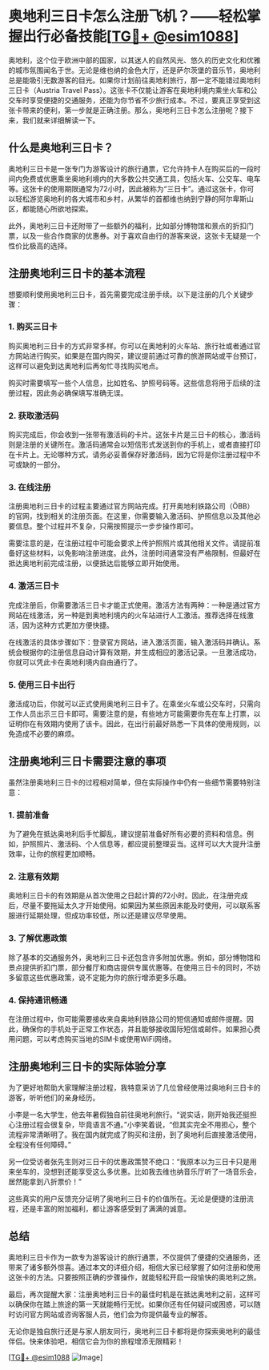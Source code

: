 # 奥地利三日卡怎么注册飞机？——轻松掌握出行必备技能[[TG💪+ @esim1088](https://t.me/s/esim1088)]

奥地利，这个位于欧洲中部的国家，以其迷人的自然风光、悠久的历史文化和优雅的城市氛围闻名于世。无论是维也纳的金色大厅，还是萨尔茨堡的音乐节，奥地利总是能吸引无数游客的目光。如果你计划前往奥地利旅行，那一定不能错过奥地利三日卡（Austria Travel Pass）。这张卡不仅能让游客在奥地利境内乘坐火车和公交车时享受便捷的交通服务，还能为你节省不少旅行成本。不过，要真正享受到这张卡带来的便利，第一步就是正确注册。那么，奥地利三日卡怎么注册呢？接下来，我们就来详细解读一下。

## 什么是奥地利三日卡？

奥地利三日卡是一张专门为游客设计的旅行通票，它允许持卡人在购买后的一段时间内免费或优惠乘坐奥地利境内的大多数公共交通工具，包括火车、公交车、电车等。这张卡的使用期限通常为72小时，因此被称为“三日卡”。通过这张卡，你可以轻松游览奥地利的各大城市和乡村，从繁华的首都维也纳到宁静的阿尔卑斯山区，都能随心所欲地探索。

此外，奥地利三日卡还附带了一些额外的福利，比如部分博物馆和景点的折扣门票，以及一些合作商家的优惠券。对于喜欢自由行的游客来说，这张卡无疑是一个性价比极高的选择。

## 注册奥地利三日卡的基本流程

想要顺利使用奥地利三日卡，首先需要完成注册手续。以下是注册的几个关键步骤：

### 1. 购买三日卡

购买奥地利三日卡的方式非常多样。你可以在奥地利的火车站、旅行社或者通过官方网站进行购买。如果是在国内购买，建议提前通过可靠的旅游网站或平台预订，这样可以避免到达奥地利后再匆忙寻找购买地点。

购买时需要填写一些个人信息，比如姓名、护照号码等。这些信息将用于后续的注册过程，因此务必确保填写准确无误。

### 2. 获取激活码

购买完成后，你会收到一张带有激活码的卡片。这张卡片是三日卡的核心，激活码则是注册的关键所在。激活码通常会以短信形式发送到你的手机上，或者直接打印在卡片上。无论哪种方式，请务必妥善保存好激活码，因为它将是你注册过程中不可或缺的一部分。

### 3. 在线注册

注册奥地利三日卡的过程主要通过官方网站完成。打开奥地利铁路公司（ÖBB）的官网，找到相关的注册页面。在这里，你需要输入激活码、护照信息以及其他必要信息。整个过程并不复杂，只需按照提示一步步操作即可。

需要注意的是，在注册过程中可能会要求上传护照照片或其他相关文件。请提前准备好这些材料，以免影响注册进度。此外，注册时间通常没有严格限制，但最好在抵达奥地利前完成注册，以便抵达后能够立即开始使用。

### 4. 激活三日卡

完成注册后，你需要激活三日卡才能正式使用。激活方法有两种：一种是通过官方网站在线激活，另一种是到奥地利境内的火车站进行人工激活。推荐选择在线激活，因为这种方式更加方便快捷。

在线激活的具体步骤如下：登录官方网站，进入激活页面，输入激活码并确认。系统会根据你的注册信息自动计算有效期，并生成相应的激活记录。一旦激活成功，你就可以凭此卡在奥地利境内自由通行了。

### 5. 使用三日卡出行

激活成功后，你就可以正式使用奥地利三日卡了。在乘坐火车或公交车时，只需向工作人员出示三日卡即可。需要注意的是，有些地方可能需要你先在车上打票，以证明你在有效期内使用了该卡。因此，在出行前最好熟悉一下具体的使用规则，以免造成不必要的麻烦。

## 注册奥地利三日卡需要注意的事项

虽然注册奥地利三日卡的过程相对简单，但在实际操作中仍有一些细节需要特别注意：

### 1. 提前准备

为了避免在抵达奥地利后手忙脚乱，建议提前准备好所有必要的资料和信息。例如，护照照片、激活码、个人信息等，都应提前整理妥当。这样可以大大提升注册效率，让你的旅程更加顺畅。

### 2. 注意有效期

奥地利三日卡的有效期是从首次使用之日起计算的72小时。因此，在注册完成后，尽量不要拖延太久才开始使用。如果因为某些原因未能及时使用，可以联系客服进行延期处理，但成功率较低，所以还是建议尽早使用。

### 3. 了解优惠政策

除了基本的交通服务外，奥地利三日卡还包含许多附加优惠。例如，部分博物馆和景点提供折扣门票，部分餐厅和商店提供专属优惠等。在使用三日卡的同时，不妨多留意这些优惠政策，说不定能为你的旅行增添更多乐趣。

### 4. 保持通讯畅通

在注册过程中，你可能需要接收来自奥地利铁路公司的短信通知或邮件提醒。因此，确保你的手机处于正常工作状态，并且能够接收国际短信或邮件。如果担心费用问题，可以考虑购买当地的SIM卡或使用WiFi网络。

## 注册奥地利三日卡的实际体验分享

为了更好地帮助大家理解注册过程，我特意采访了几位曾经使用过奥地利三日卡的游客，听听他们的亲身经历。

小李是一名大学生，他去年暑假独自前往奥地利旅行。“说实话，刚开始我还挺担心注册过程会很复杂，毕竟语言不通。”小李笑着说，“但其实完全不用担心，整个流程非常清晰明了。我在国内就完成了购买和注册，到了奥地利后直接激活使用，全程没有任何障碍。”

另一位受访者张先生则对三日卡的优惠政策赞不绝口：“我原本以为三日卡只是用来坐车的，没想到还能享受这么多优惠。比如我去维也纳音乐厅听了一场音乐会，居然能拿到八折票价！”

这些真实的用户反馈充分证明了奥地利三日卡的价值所在。无论是便捷的注册流程，还是丰富的附加福利，都让游客感受到了满满的诚意。

## 总结

奥地利三日卡作为一款专为游客设计的旅行通票，不仅提供了便捷的交通服务，还带来了诸多额外惊喜。通过本文的详细介绍，相信大家已经掌握了如何注册和使用这张卡的方法。只要按照正确的步骤操作，就能轻松开启一段愉快的奥地利之旅。

最后，再次提醒大家：注册奥地利三日卡的最佳时机是在抵达奥地利之前，这样可以确保你在踏上旅途的第一天就能畅行无忧。如果你还有任何疑问或困惑，可以随时访问官方网站或咨询客服人员，他们会为你提供最专业的解答。

无论你是独自旅行还是与家人朋友同行，奥地利三日卡都将是你探索奥地利的最佳伴侣。快来体验吧，相信它会为你的旅程增添无限精彩！

[[TG💪+ @esim1088](https://t.me/s/esim1088) ![Image](https://i.postimg.cc/4NQfJmqS/Snipaste-2025-05-13-00-14-12.png)]
